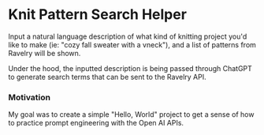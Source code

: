 # Knit Pattern Search Helper

Input a natural language description of what kind of knitting project you'd like to make (ie: "cozy fall sweater with a vneck"), and a list of patterns from Ravelry will be shown.

Under the hood, the inputted description is being passed through ChatGPT to generate search terms that can be sent to the Ravelry API.


### Motivation

My goal was to create a simple "Hello, World" project to get a sense of how to practice prompt engineering with the Open AI APIs. 